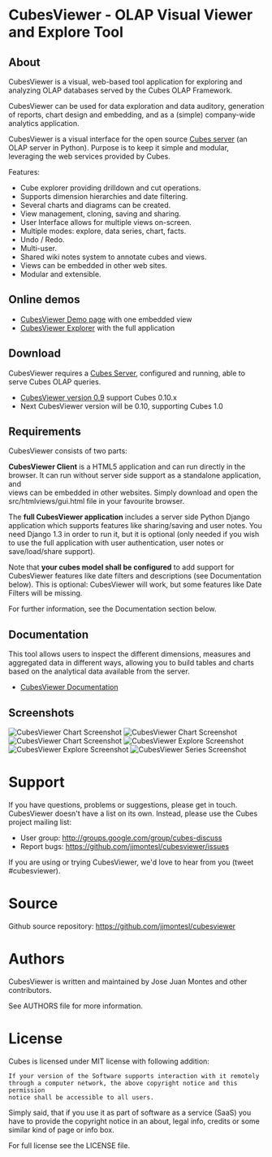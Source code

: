 CubesViewer - OLAP Visual Viewer and Explore Tool
=================================================

About
-----


CubesViewer is a visual, web-based tool application for exploring and analyzing
OLAP databases served by the Cubes OLAP Framework.

CubesViewer can be used for data exploration and data auditory, 
generation of reports, chart design and embedding, 
and as a (simple) company-wide analytics application.

CubesViewer is a visual interface for the 
open source [Cubes server](http://databrewery.org/cubes.html) (an OLAP server in Python). 
Purpose is to keep it simple and modular, leveraging the web services 
provided by Cubes.  


Features:

* Cube explorer providing drilldown and cut operations.
* Supports dimension hierarchies and date filtering.
* Several charts and diagrams can be created.
* View management, cloning, saving and sharing.
* User Interface allows for multiple views on-screen. 
* Multiple modes: explore, data series, chart, facts. 
* Undo / Redo.
* Multi-user.
* Shared wiki notes system to annotate cubes and views.
* Views can be embedded in other web sites.
* Modular and extensible.

Online demos
------------

* [CubesViewer Demo page](http://jjmontesl.github.io/cubesviewer/index.html) with one embedded view
* [CubesViewer Explorer](http://jjmontesl.github.io/cubesviewer/cv.html) with the full application

Download
------------

CubesViewer requires a [Cubes Server](http://databrewery.org/cubes.html), configured and running, 
able to serve Cubes OLAP queries. 

* [CubesViewer version 0.9](https://github.com/jjmontesl/cubesviewer/archive/v0.9.zip) support Cubes 0.10.x  
* Next CubesViewer version will be 0.10, supporting Cubes 1.0 

Requirements
------------

CubesViewer consists of two parts:

**CubesViewer Client** is a HTML5 application and can run directly in the browser.
It can run without server side support as a standalone application, and  
views can be embedded in other websites. Simply
download and open the src/htmlviews/gui.html file in your favourite browser.

The **full CubesViewer application** includes a server side Python Django application which supports features 
like sharing/saving and user notes. You need Django 1.3 in order to run it, but it is optional 
(only needed if you wish to use the full application with user authentication, user notes
or save/load/share support). 

Note that **your cubes model shall be configured** to add support for CubesViewer features like date 
filters and descriptions (see Documentation below). This is optional: CubesViewer will work, 
but some features like Date Filters will be missing. 

For further information, see the Documentation section below.

Documentation
-------------

This tool allows users to inspect the different dimensions, measures and
aggregated data in different ways, allowing you to build tables and charts
based on the analytical data available from the server. 

* [CubesViewer Documentation](https://github.com/jjmontesl/cubesviewer/blob/master/doc/guide/index.md)

Screenshots
-----------

![CubesViewer Chart Screenshot](https://raw.github.com/jjmontesl/cubesviewer/master/doc/screenshots/view-chart-2.png "CubesViewer Chart")
![CubesViewer Chart Screenshot](https://raw.github.com/jjmontesl/cubesviewer/master/doc/screenshots/view-chart-3-notes.png "CubesViewer Chart")
![CubesViewer Chart Screenshot](https://raw.github.com/jjmontesl/cubesviewer/master/doc/screenshots/view-chart-1.png "CubesViewer Chart")
![CubesViewer Explore Screenshot](https://raw.github.com/jjmontesl/cubesviewer/master/doc/screenshots/view-explore-1.png "CubesViewer Explore")
![CubesViewer Explore Screenshot](https://raw.github.com/jjmontesl/cubesviewer/master/doc/screenshots/view-explore-2.png "CubesViewer Explore")
![CubesViewer Series Screenshot](https://raw.github.com/jjmontesl/cubesviewer/master/doc/screenshots/view-series-1.png "CubesViewer Series")

Support
=======

If you have questions, problems or suggestions, please get in touch. 
CubesViewer doesn't have a list on its own. Instead, please use 
the Cubes project mailing list:

* User group: http://groups.google.com/group/cubes-discuss
* Report bugs: https://github.com/jjmontesl/cubesviewer/issues

If you are using or trying CubesViewer, we'd love to hear from you (tweet #cubesviewer). 

Source
======

Github source repository: https://github.com/jjmontesl/cubesviewer

Authors
=======

CubesViewer is written and maintained by Jose Juan Montes 
and other contributors. 

See AUTHORS file for more information.

License
=======

Cubes is licensed under MIT license with following addition:

    If your version of the Software supports interaction with it remotely 
    through a computer network, the above copyright notice and this permission 
    notice shall be accessible to all users.

Simply said, that if you use it as part of software as a service (SaaS) you 
have to provide the copyright notice in an about, legal info, credits or some 
similar kind of page or info box.

For full license see the LICENSE file.

